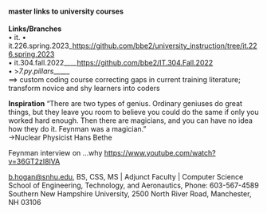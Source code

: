 #### master links to university courses<please advise of broken links>  

**Links/Branches**  
• it. <pending instructional design assignment>
• it.226.spring.2023_https://github.com/bbe2/university_instruction/tree/it.226.spring.2023  
• it.304.fall.2022____https://github.com/bbe2/IT.304.Fall.2022  
• >_7.py.pillars______  
==> custom coding course correcting gaps in current training literature; transform novice and shy learners into coders  
 
**Inspiration**
“There are two types of genius. Ordinary geniuses do great things, but they leave you room to believe you could do the same if only you worked hard enough.  Then there are magicians, and you can have no idea how they do it. Feynman was a magician.”  
->Nuclear Physicist Hans Bethe  
 
Feynman interview on …why  https://www.youtube.com/watch?v=36GT2zI8lVA  

b.hogan@snhu.edu, BS, CSS, MS | Adjunct Faculty | Computer Science   
School of Engineering, Technology, and Aeronautics, Phone: 603-567-4589   
Southern New Hampshire University, 2500 North River Road, Manchester, NH 03106  

